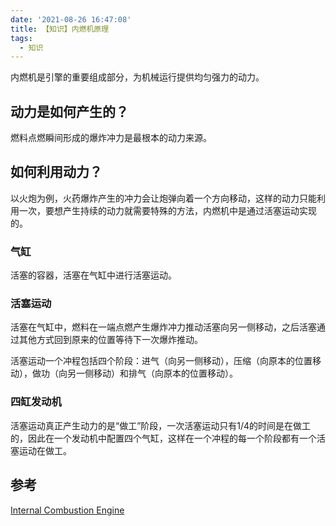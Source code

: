 ```yaml
---
date: '2021-08-26 16:47:08'
title: 【知识】内燃机原理
tags:
  - 知识
---
```


内燃机是引擎的重要组成部分，为机械运行提供均匀强力的动力。
## 动力是如何产生的？

燃料点燃瞬间形成的爆炸冲力是最根本的动力来源。

## 如何利用动力？

以火炮为例，火药爆炸产生的冲力会让炮弹向着一个方向移动，这样的动力只能利用一次，要想产生持续的动力就需要特殊的方法，内燃机中是通过活塞运动实现的。

### 气缸

活塞的容器，活塞在气缸中进行活塞运动。

### 活塞运动

活塞在气缸中，燃料在一端点燃产生爆炸冲力推动活塞向另一侧移动，之后活塞通过其他方式回到原来的位置等待下一次爆炸推动。

活塞运动一个冲程包括四个阶段：进气（向另一侧移动），压缩（向原本的位置移动），做功（向另一侧移动）和排气（向原本的位置移动）。

### 四缸发动机

活塞运动真正产生动力的是“做工”阶段，一次活塞运动只有1/4的时间是在做工的，因此在一个发动机中配置四个气缸，这样在一个冲程的每一个阶段都有一个活塞运动在做工。

## 参考

[Internal Combustion Engine](https://ciechanow.ski/internal-combustion-engine/)
